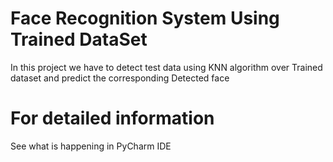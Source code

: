 # Face Recognition System Using Trained DataSet
In this project we have to detect test data using KNN algorithm over Trained dataset and predict the corresponding Detected face

# For detailed information 
See what is happening in PyCharm IDE


